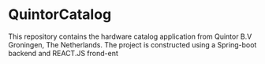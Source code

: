 # QuintorCatalog
This repository contains the hardware catalog application from Quintor B.V Groningen, The Netherlands. The project is constructed using a Spring-boot backend and REACT.JS frond-ent
